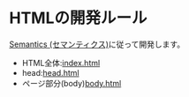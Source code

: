 # HTMLの開発ルール

[Semantics (セマンティクス)](https://developer.mozilla.org/ja/docs/Glossary/Semantics)に従って開発します。

- HTML全体:[index.html](./Samples/index.html)
- head:[head.html](./Samples/head.html)
- ページ部分(body)[body.html](./Samples/body.html)

